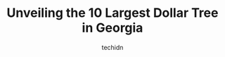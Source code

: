 ---
layout: ampstory
image: https://i0.wp.com/www.depkes.org/wp-content/uploads/2023/06/dollar-tree-0-in-georgia-1685967841.jpeg?resize=640,853
author: techidn
featured: false
description: Discover the impressive array of Dollar Tree options in Georgia, where you can find 10 of the largest Dollar Tree establishments in the area. From renowned classics to hidden gems, Georgia o
title: Unveiling the 10 Largest Dollar Tree in Georgia
cover:
   title: Unveiling the 10 Largest Dollar Tree in Georgia
   subtitle: Rickpate
   background: https://www.depkes.org/wp-content/uploads/2023/06/dollar-tree-0-in-georgia-1685967841.jpeg

pages: 
 - layout: thirds
   top: <h1>#1 Dollar Tree</h1>
   bottom: "<p>I love shopping at Dollar Tree for all of my crafting needs but this has got to be the worse, unorganized store I have visited!! It is always cluttered and unstocked. It </p>"
   background: https://www.depkes.org/wp-content/uploads/2023/06/dollar-tree-1-in-georgia-1685967842.jpeg
   backgroundblur: true
 - layout: thirds
   top: <h1>#2 Dollar Tree</h1>
   bottom: "<p>2863 N Decatur Rd, Decatur, GA 30033, United States</p>"
   background: https://www.depkes.org/wp-content/uploads/2023/06/dollar-tree-2-in-georgia-1685967843.jpeg
   cta:
      link: https://www.depkes.org/blog/unveiling-the-10-largest-dollar-tree-in-georgia/
      text: Unveiling the 10 Largest Dollar Tree in Georgia
 - layout: thirds
   top: <h1>#3 Dollar Tree</h1>
   bottom: "<p>906 Ralph David Abernathy Blvd, Atlanta, GA 30310, United States</p>"
   background: https://www.depkes.org/wp-content/uploads/2023/06/dollar-tree-3-in-georgia-1685967843.jpeg
   cta:
      link: https://www.depkes.org/blog/unveiling-the-10-largest-dollar-tree-in-georgia/
      text: Unveiling the 10 Largest Dollar Tree in Georgia
 - layout: thirds
   top: <h1>#4 Dollar Tree</h1>
   bottom: "<p>4015 Holcomb Bridge Rd #500, Norcross, GA 30092, United States</p>"
   background: https://images.unsplash.com/photo-1522441815192-d9f04eb0615c?ixlib=rb-4.0.3&ixid=MnwxMjA3fDB8MHxwaG90by1wYWdlfHx8fGVufDB8fHx8&auto=format&fit=crop&w=640&h=853&q=80
   cta:
      link: https://www.depkes.org/blog/unveiling-the-10-largest-dollar-tree-in-georgia/
      text: Unveiling the 10 Largest Dollar Tree in Georgia
 - layout: thirds
   top: <h1>#5 Dollar Tree</h1>
   bottom: "<p>2630 M.L.K. Jr Dr SW, Atlanta, GA 30311, United States</p>"
   background: https://images.unsplash.com/photo-1553949345-eb786bb3f7ba?ixlib=rb-4.0.3&ixid=MnwxMjA3fDB8MHxwaG90by1wYWdlfHx8fGVufDB8fHx8&auto=format&fit=crop&w=640&h=853&q=80
   cta:
      link: https://www.depkes.org/blog/unveiling-the-10-largest-dollar-tree-in-georgia/
      text: Unveiling the 10 Largest Dollar Tree in Georgia
 - layout: thirds
   top: <h1>#6 Dollar Tree</h1>
   bottom: "<p>2034 Metropolitan Pkwy SW, Atlanta, GA 30315, United States</p>"
   background: https://images.unsplash.com/photo-1546497974-b213c9efb599?ixlib=rb-4.0.3&ixid=MnwxMjA3fDB8MHxwaG90by1wYWdlfHx8fGVufDB8fHx8&auto=format&fit=crop&w=640&h=853&q=80
   cta:
      link: https://www.depkes.org/blog/unveiling-the-10-largest-dollar-tree-in-georgia/
      text: Unveiling the 10 Largest Dollar Tree in Georgia
 - layout: thirds
   top: <h1>#7 Dollar Tree</h1>
   bottom: "<p>2480 Briarcliff Rd NE #8, Atlanta, GA 30329, United States</p>"
   background: https://images.unsplash.com/photo-1574169208507-84376144848b?ixlib=rb-4.0.3&ixid=MnwxMjA3fDB8MHxwaG90by1wYWdlfHx8fGVufDB8fHx8&auto=format&fit=crop&w=640&h=853&q=80
   cta:
      link: https://www.depkes.org/blog/unveiling-the-10-largest-dollar-tree-in-georgia/
      text: Unveiling the 10 Largest Dollar Tree in Georgia
 - layout: thirds
   middle: Continue reading...
   background: https://images.unsplash.com/photo-1509114397022-ed747cca3f65?ixlib=rb-4.0.3&ixid=MnwxMjA3fDB8MHxwaG90by1wYWdlfHx8fGVufDB8fHx8&auto=format&fit=crop&w=640&h=853&q=80
   cta:
      link: https://www.depkes.org/blog/unveiling-the-10-largest-dollar-tree-in-georgia/
      text: Unveiling the 10 Largest Dollar Tree in Georgia
      
---